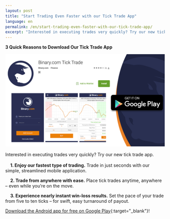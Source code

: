 ```yaml
---
layout: post
title: "Start Trading Even Faster with our Tick Trade App"
language: en
permalink: /en/start-trading-even-faster-with-our-tick-trade-app/
excerpt: "Interested in executing trades very quickly? Try our new tick trade app. Here are three quick reasons to download our Tick Trade App..."
---
```



**3 Quick Reasons to Download Our Tick Trade App**


<a href="https://play.google.com/store/apps/details?id=com.binary.ticktrade&utm_source=blog&utm_medium=social&utm_campaign=blog_post_en" target="_blank"><img src="/images/ticktrade_promote.png" alt=""></a>


Interested in executing trades very quickly? Try our new tick trade app.
<br><br>
&nbsp;&nbsp;&nbsp;&nbsp;**1. Enjoy our fastest type of trading.** Trade in just seconds with our simple, streamlined mobile application.

&nbsp;&nbsp;&nbsp;&nbsp;**2. Trade from anywhere with ease.** Place tick trades anytime, anywhere – even while you’re on the move. 

&nbsp;&nbsp;&nbsp;&nbsp;**3. Experience nearly instant win-loss results.** Set the pace of your trade from five to ten ticks – for swift, easy turnaround of payout.  

[Download the Android app for free on Google Play](https://play.google.com/store/apps/details?id=com.binary.ticktrade&utm_source=blog&utm_medium=social&utm_campaign=blog_post_en){:target="_blank"}!


